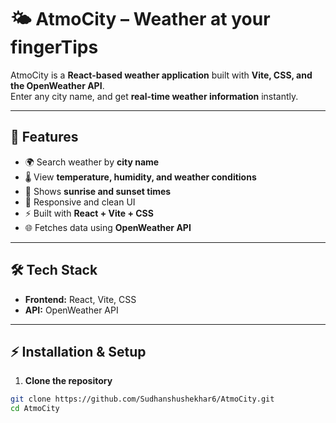 # 🌤️ AtmoCity – Weather at your fingerTips

AtmoCity is a **React-based weather application** built with **Vite, CSS, and the OpenWeather API**.  
Enter any city name, and get **real-time weather information** instantly.

---

## 🚀 Features
- 🌍 Search weather by **city name**  
- 🌡️ View **temperature, humidity, and weather conditions**  
- 🌅 Shows **sunrise and sunset times**  
- 📱 Responsive and clean UI  
- ⚡ Built with **React + Vite + CSS**  
- 🌐 Fetches data using **OpenWeather API**

---

## 🛠 Tech Stack
- **Frontend:** React, Vite, CSS  
- **API:** OpenWeather API  

---

## ⚡ Installation & Setup

1. **Clone the repository**
```bash
git clone https://github.com/Sudhanshushekhar6/AtmoCity.git
cd AtmoCity


